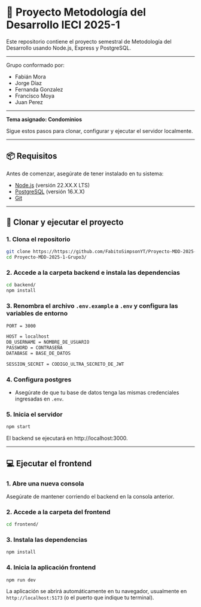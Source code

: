 # 🚀 Proyecto Metodología del Desarrollo IECI 2025-1

Este repositorio contiene el proyecto semestral de Metodología del Desarrollo usando Node.js, Express y PostgreSQL. 

---

Grupo conformado por:

* Fabián Mora
* Jorge Díaz
* Fernanda Gonzalez
* Francisco Moya
* Juan Perez

---

**Tema asignado: Condominios**

Sigue estos pasos para clonar, configurar y ejecutar el servidor localmente.

---

## 📦 Requisitos

Antes de comenzar, asegúrate de tener instalado en tu sistema:

- [Node.js](https://nodejs.org/) (versión 22.XX.X LTS)
- [PostgreSQL](https://www.postgresql.org/) (versión 16.X.X)
- [Git](https://git-scm.com/)

---

## 🔧 Clonar y ejecutar el proyecto

### 1. Clona el repositorio
```bash
git clone https://https://github.com/FabitoSimpsonYT/Proyecto-MDD-2025-1-Grupo3/
cd Proyecto-MDD-2025-1-Grupo3/
```

### 2. Accede a la carpeta backend e instala las dependencias
```bash
cd backend/
npm install
```

### 3. Renombra el archivo `.env.example` a `.env` y configura las variables de entorno
```bash
PORT = 3000

HOST = localhost
DB_USERNAME = NOMBRE_DE_USUARIO
PASSWORD = CONTRASEÑA
DATABASE = BASE_DE_DATOS

SESSION_SECRET = CODIGO_ULTRA_SECRETO_DE_JWT
```

### 4. Configura postgres
- Asegúrate de que tu base de datos tenga las mismas credenciales ingresadas en `.env`.

### 5. Inicia el servidor
```bash
npm start
```

El backend se ejecutará en http://localhost:3000.

------------------------------------------------------

## 💻 Ejecutar el frontend

### 1. Abre una nueva consola

Asegúrate de mantener corriendo el backend en la consola anterior.

### 2. Accede a la carpeta del frontend

```bash
cd frontend/
```

### 3. Instala las dependencias

```bash
npm install
```

### 4. Inicia la aplicación frontend

```bash
npm run dev
```

La aplicación se abrirá automáticamente en tu navegador, usualmente en `http://localhost:5173` (o el puerto que indique tu terminal).


